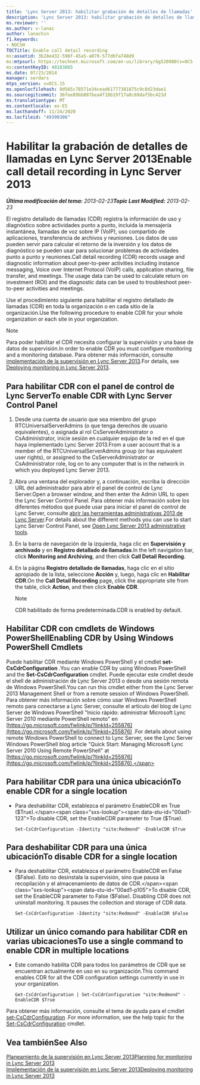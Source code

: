 ```yaml
---
title: 'Lync Server 2013: habilitar grabación de detalles de llamadas'
description: 'Lync Server 2013: habilitar grabación de detalles de llamadas.'
ms.reviewer: ''
ms.author: v-lanac
author: lanachin
f1.keywords:
- NOCSH
TOCTitle: Enable call detail recording
ms:assetid: 3b28e432-596f-45a5-a070-577d6fa748d9
ms:mtpsurl: https://technet.microsoft.com/en-us/library/Gg520980(v=OCS.15)
ms:contentKeyID: 48183865
ms.date: 07/23/2014
manager: serdars
mtps_version: v=OCS.15
ms.openlocfilehash: 8d565c78571e34cead61777381875c9c8d23dae1
ms.sourcegitcommit: 36fee89bb887bea4f18b19f17a8c69daf5bc423d
ms.translationtype: MT
ms.contentlocale: es-ES
ms.lasthandoff: 11/24/2020
ms.locfileid: "49399306"
---
```

# <a name="enable-call-detail-recording-in-lync-server-2013"></a><span data-ttu-id="00ad1-103">Habilitar la grabación de detalles de llamadas en Lync Server 2013</span><span class="sxs-lookup"><span data-stu-id="00ad1-103">Enable call detail recording in Lync Server 2013</span></span>

<div data-xmlns="http://www.w3.org/1999/xhtml">

<div class="topic" data-xmlns="http://www.w3.org/1999/xhtml" data-msxsl="urn:schemas-microsoft-com:xslt" data-cs="https://msdn.microsoft.com/">

<div data-asp="https://msdn2.microsoft.com/asp">



</div>

<div id="mainSection">

<div id="mainBody"><span data-ttu-id="00ad1-104">

<span> </span></span><span class="sxs-lookup"><span data-stu-id="00ad1-104">

<span> </span></span></span>

<span data-ttu-id="00ad1-105">_**Última modificación del tema:** 2013-02-23_</span><span class="sxs-lookup"><span data-stu-id="00ad1-105">_**Topic Last Modified:** 2013-02-23_</span></span>

<span data-ttu-id="00ad1-p101">El registro detallado de llamadas (CDR) registra la información de uso y diagnóstico sobre actividades punto a punto, incluida la mensajería instantánea, llamadas de voz sobre IP (VoIP), uso compartido de aplicaciones, transferencia de archivos y reuniones. Los datos de uso pueden servir para calcular el retorno de la inversión y los datos de diagnóstico se pueden usar para solucionar problemas de actividades punto a punto y reuniones.</span><span class="sxs-lookup"><span data-stu-id="00ad1-p101">Call detail recording (CDR) records usage and diagnostic information about peer-to-peer activities including instance messaging, Voice over Internet Protocol (VoIP) calls, application sharing, file transfer, and meetings. The usage data can be used to calculate return on investment (ROI) and the diagnostic data can be used to troubleshoot peer-to-peer activities and meetings.</span></span>

<span data-ttu-id="00ad1-108">Use el procedimiento siguiente para habilitar el registro detallado de llamadas (CDR) en toda la organización o en cada sitio de la organización.</span><span class="sxs-lookup"><span data-stu-id="00ad1-108">Use the following procedure to enable CDR for your whole organization or each site in your organization.</span></span>

<div>


> [!NOTE]  
> <span data-ttu-id="00ad1-109">Para poder habilitar el CDR necesita configurar la supervisión y una base de datos de supervisión.</span><span class="sxs-lookup"><span data-stu-id="00ad1-109">In order to enable CDR you must configure monitoring and a monitoring database.</span></span> <span data-ttu-id="00ad1-110">Para obtener más información, consulte <A href="lync-server-2013-deploying-monitoring.md">implementación de la supervisión en Lync Server 2013</A>.</span><span class="sxs-lookup"><span data-stu-id="00ad1-110">For details, see <A href="lync-server-2013-deploying-monitoring.md">Deploying monitoring in Lync Server 2013</A>.</span></span>



</div>

<div>

## <a name="to-enable-cdr-with-lync-server-control-panel"></a><span data-ttu-id="00ad1-111">Para habilitar CDR con el panel de control de Lync Server</span><span class="sxs-lookup"><span data-stu-id="00ad1-111">To enable CDR with Lync Server Control Panel</span></span>

1.  <span data-ttu-id="00ad1-112">Desde una cuenta de usuario que sea miembro del grupo RTCUniversalServerAdmins (o que tenga derechos de usuario equivalentes), o asignada al rol CsServerAdministrator o CsAdministrator, inicie sesión en cualquier equipo de la red en el que haya implementado Lync Server 2013.</span><span class="sxs-lookup"><span data-stu-id="00ad1-112">From a user account that is a member of the RTCUniversalServerAdmins group (or has equivalent user rights), or assigned to the CsServerAdministrator or CsAdministrator role, log on to any computer that is in the network in which you deployed Lync Server 2013.</span></span>

2.  <span data-ttu-id="00ad1-113">Abra una ventana del explorador y, a continuación, escriba la dirección URL del administrador para abrir el panel de control de Lync Server.</span><span class="sxs-lookup"><span data-stu-id="00ad1-113">Open a browser window, and then enter the Admin URL to open the Lync Server Control Panel.</span></span> <span data-ttu-id="00ad1-114">Para obtener más información sobre los diferentes métodos que puede usar para iniciar el panel de control de Lync Server, consulte [abrir las herramientas administrativas 2013 de Lync Server](lync-server-2013-open-lync-server-administrative-tools.md).</span><span class="sxs-lookup"><span data-stu-id="00ad1-114">For details about the different methods you can use to start Lync Server Control Panel, see [Open Lync Server 2013 administrative tools](lync-server-2013-open-lync-server-administrative-tools.md).</span></span>

3.  <span data-ttu-id="00ad1-115">En la barra de navegación de la izquierda, haga clic en **Supervisión y archivado** y en **Registro detallado de llamadas**.</span><span class="sxs-lookup"><span data-stu-id="00ad1-115">In the left navigation bar, click **Monitoring and Archiving**, and then click **Call Detail Recording**.</span></span>

4.  <span data-ttu-id="00ad1-116">En la página **Registro detallado de llamadas**, haga clic en el sitio apropiado de la lista, seleccione **Acción** y, luego, haga clic en **Habilitar CDR**.</span><span class="sxs-lookup"><span data-stu-id="00ad1-116">On the **Call Detail Recording** page, click the appropriate site from the table, click **Action**, and then click **Enable CDR**.</span></span>
    
    <div>
    

    > [!NOTE]  
    > <span data-ttu-id="00ad1-117">CDR habilitado de forma predeterminada.</span><span class="sxs-lookup"><span data-stu-id="00ad1-117">CDR is enabled by default.</span></span>

    
    </div>

</div>

<div>

## <a name="enabling-cdr-by-using-windows-powershell-cmdlets"></a><span data-ttu-id="00ad1-118">Habilitar CDR con cmdlets de Windows PowerShell</span><span class="sxs-lookup"><span data-stu-id="00ad1-118">Enabling CDR by Using Windows PowerShell Cmdlets</span></span>

<span data-ttu-id="00ad1-119">Puede habilitar CDR mediante Windows PowerShell y el cmdlet **set-CsCdrConfiguration** .</span><span class="sxs-lookup"><span data-stu-id="00ad1-119">You can enable CDR by using Windows PowerShell and the **Set-CsCdrConfiguration** cmdlet.</span></span> <span data-ttu-id="00ad1-120">Puede ejecutar este cmdlet desde el shell de administración de Lync Server 2013 o desde una sesión remota de Windows PowerShell.</span><span class="sxs-lookup"><span data-stu-id="00ad1-120">You can run this cmdlet either from the Lync Server 2013 Management Shell or from a remote session of Windows PowerShell.</span></span> <span data-ttu-id="00ad1-121">Para obtener más información sobre cómo usar Windows PowerShell remoto para conectarse a Lync Server, consulte el artículo del blog de Lync Server de Windows PowerShell "Inicio rápido: administrar Microsoft Lync Server 2010 mediante PowerShell remoto" en [https://go.microsoft.com/fwlink/p/?linkId=255876](https://go.microsoft.com/fwlink/p/?linkid=255876) .</span><span class="sxs-lookup"><span data-stu-id="00ad1-121">For details about using remote Windows PowerShell to connect to Lync Server, see the Lync Server Windows PowerShell blog article "Quick Start: Managing Microsoft Lync Server 2010 Using Remote PowerShell" at [https://go.microsoft.com/fwlink/p/?linkId=255876](https://go.microsoft.com/fwlink/p/?linkid=255876).</span></span>

<div>

## <a name="to-enable-cdr-for-a-single-location"></a><span data-ttu-id="00ad1-122">Para habilitar CDR para una única ubicación</span><span class="sxs-lookup"><span data-stu-id="00ad1-122">To enable CDR for a single location</span></span>

  - <span data-ttu-id="00ad1-123">Para deshabilitar CDR, establezca el parámetro EnableCDR en True ($True).</span><span class="sxs-lookup"><span data-stu-id="00ad1-123">To disable CDR, set the EnableCDR parameter to True ($True).</span></span>
    
        Set-CsCdrConfiguration -Identity "site:Redmond" -EnableCDR $True

</div>

<div>

## <a name="to-disable-cdr-for-a-single-location"></a><span data-ttu-id="00ad1-124">Para deshabilitar CDR para una única ubicación</span><span class="sxs-lookup"><span data-stu-id="00ad1-124">To disable CDR for a single location</span></span>

  - <span data-ttu-id="00ad1-p105">Para deshabilitar CDR, establezca el parámetro EnableCDR en False ($False). Esto no desinstala la supervisión, sino que pausa la recopilación y el almacenamiento de datos de CDR.</span><span class="sxs-lookup"><span data-stu-id="00ad1-p105">To disable CDR, set the EnableCDR parameter to False ($False). Disabling CDR does not uninstall monitoring. It pauses the collection and storage of CDR data.</span></span>
    
        Set-CsCdrConfiguration -Identity "site:Redmond" -EnableCDR $False

</div>

<div>

## <a name="to-use-a-single-command-to-enable-cdr-in-multiple-locations"></a><span data-ttu-id="00ad1-128">Utilizar un único comando para habilitar CDR en varias ubicaciones</span><span class="sxs-lookup"><span data-stu-id="00ad1-128">To use a single command to enable CDR in multiple locations</span></span>

  - <span data-ttu-id="00ad1-129">Este comando habilita CDR para todos los parámetros de CDR que se encuentran actualmente en uso en su organización.</span><span class="sxs-lookup"><span data-stu-id="00ad1-129">This command enables CDR for all the CDR configuration settings currently in use in your organization.</span></span>
    
        Get-CsCdrConfiguration | Set-CsCdrConfiguration "site:Redmond" -EnableCDR $True

</div>

<span data-ttu-id="00ad1-130">Para obtener más información, consulte el tema de ayuda para el cmdlet [set-CsCdrConfiguration](https://docs.microsoft.com/powershell/module/skype/Set-CsCdrConfiguration) .</span><span class="sxs-lookup"><span data-stu-id="00ad1-130">For more information, see the help topic for the [Set-CsCdrConfiguration](https://docs.microsoft.com/powershell/module/skype/Set-CsCdrConfiguration) cmdlet.</span></span>

</div>

<div>

## <a name="see-also"></a><span data-ttu-id="00ad1-131">Vea también</span><span class="sxs-lookup"><span data-stu-id="00ad1-131">See Also</span></span>


[<span data-ttu-id="00ad1-132">Planeamiento de la supervisión en Lync Server 2013</span><span class="sxs-lookup"><span data-stu-id="00ad1-132">Planning for monitoring in Lync Server 2013</span></span>](lync-server-2013-planning-for-monitoring.md)  
[<span data-ttu-id="00ad1-133">Implementación de la supervisión en Lync Server 2013</span><span class="sxs-lookup"><span data-stu-id="00ad1-133">Deploying monitoring in Lync Server 2013</span></span>](lync-server-2013-deploying-monitoring.md)  
  

<span data-ttu-id="00ad1-134"></div>

</div>

<span> </span>

</div>

</div>

</span><span class="sxs-lookup"><span data-stu-id="00ad1-134"></div>

</div>

<span> </span>

</div>

</div>

</span></span></div>

